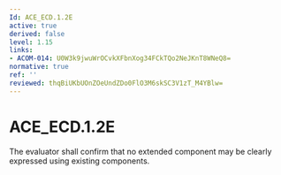 ```yaml
---
Id: ACE_ECD.1.2E
active: true
derived: false
level: 1.15
links:
- ACOM-014: U0W3k9jwuWrOCvkXFbnXog34FCkTQo2NeJKnT8WNeQ8=
normative: true
ref: ''
reviewed: thqBiUKbUOnZOeUndZDo0FlO3M6skSC3V1zT_M4YBlw=
---
```


# ACE_ECD.1.2E

The evaluator shall confirm that no extended component may be clearly expressed using existing components.